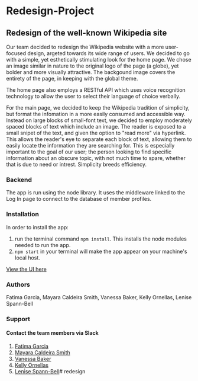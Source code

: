 # Redesign-Project
## Redesign of the well-known Wikipedia site



Our team decided to redesign the Wikipedia website with a more user-focused design, argeted towards its wide range of users. We decided to go with a simple, yet esthetically stimulating look for the home page. We chose an image similar in nature to the original logo of the page (a globe), yet bolder and more visually attractive. The backgound image covers the entirety of the page, in keeping with the global theme.

The home page also employs a RESTful API which uses voice recognition technology to allow the user to select their language of choice verbally.

For the main page, we decided to keep the Wikipedia tradition of simplicity, but format the infomation in a more easily consumed and accessible way. Instead on large blocks of small-font text, we decided to employ moderately spaced blocks of text which include an image. The reader is exposed to a small snipet of the text, and given the option to "read more" via hyperlink. This allows the reader's eye to separate each block of text, allowing them to easily locate the information they are searching for. This is especially important to the goal of our user; the person looking to find specific information about an obscure topic, with not much time to spare, whether that is due to need or intrest.  Simplicity breeds efficiency.
    

### Backend

  The app is run using the node library. It uses the middleware linked to the Log In page to connect to the database of member profiles.

### Installation
  In order to install the app:
  1. run the terminal command `npm install`. This installs the node modules needed to run the app. 
  2. `npm start` in your terminal will make the app appear on your machine's local host. 
  
  [View the UI here](https://wikipedia-redesign.netlify.app/)

    
  ### Authors 
  Fatima Garcia, Mayara Caldeira Smith, Vanessa Baker, Kelly Ornellas, Lenise Spann-Bell
  
  ### Support
  #### Contact the team members via Slack
  1. [Fatima Garcia](https://roadtohire.slack.com/team/UFQG4GRPS)
  2. [Mayara Caldeira Smith](https://roadtohire.slack.com/team/UTG5L40QJ)
  3. [Vanessa Baker](https://roadtohire.slack.com/team/UTUVDFREZ)
  4. [Kelly Ornellas](https://roadtohire.slack.com/team/UTUVDFREZ)
  5. [Lenise Spann-Bell](https://roadtohire.slack.com/team/UTUVDCYKX)# redesign
